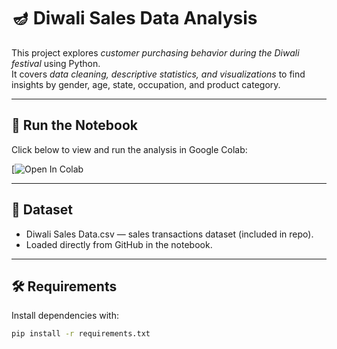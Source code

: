 # 🪔 Diwali Sales Data Analysis

This project explores *customer purchasing behavior during the Diwali festival* using Python.  
It covers *data cleaning, descriptive statistics, and visualizations* to find insights by gender, age, state, occupation, and product category.

---

## 🔗 Run the Notebook
Click below to view and run the analysis in Google Colab:  

[![Open In Colab](https://colab.research.google.com/github/Darshan2456453/Diwali-Sales-EDA/blob/main/Diwali_Sales_Analysis.ipynb)

---

## 📂 Dataset
- Diwali Sales Data.csv — sales transactions dataset (included in repo).  
- Loaded directly from GitHub in the notebook.

---

## 🛠 Requirements
Install dependencies with:  

```bash
pip install -r requirements.txt
